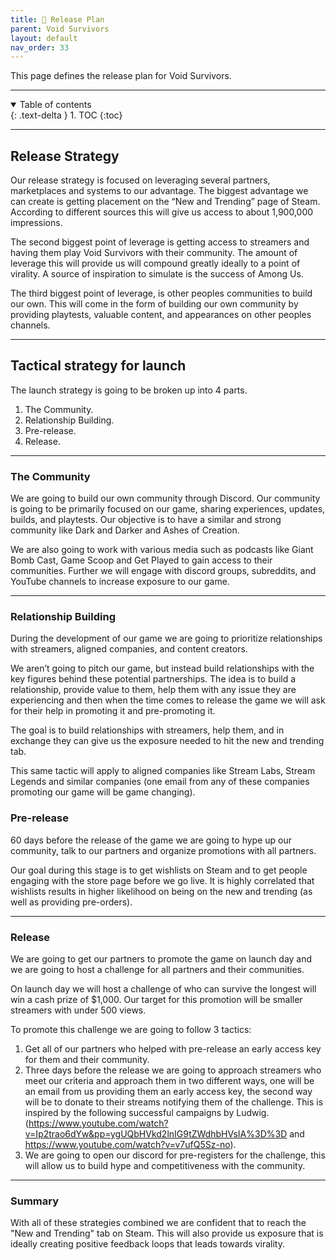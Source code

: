 ```yaml
---
title: 🚀 Release Plan
parent: Void Survivors
layout: default
nav_order: 33
---
```


This page defines the release plan for Void Survivors.

----

<details open markdown="block">
  <summary>
    Table of contents
  </summary>
  {: .text-delta }
1. TOC
{:toc}
</details>

----

## Release Strategy

Our release strategy is focused on leveraging several partners, marketplaces and systems to our advantage. The biggest advantage we can create is getting placement on the “New and Trending” page of Steam. According to different sources this will give us access to about 1,900,000 impressions. 

The second biggest point of leverage is getting access to streamers and having them play Void Survivors with their community. The amount of leverage this will provide us will compound greatly ideally to a point of virality. A source of inspiration to simulate is the success of Among Us.

The third biggest point of leverage, is other peoples communities to build our own. This will come in the form of building our own community by providing playtests, valuable content, and appearances on other peoples channels. 

----

## Tactical strategy for launch

The launch strategy is going to be broken up into 4 parts.

1. The Community.
2. Relationship Building.
3. Pre-release.
4. Release.

----

### The Community 

We are going to build our own community through Discord. Our community is going to be primarily focused on our game, sharing experiences, updates, builds, and playtests. Our objective is to have a similar and strong community like Dark and Darker and Ashes of Creation. 

We are also going to work with various media such as podcasts like Giant Bomb Cast, Game Scoop and Get Played to gain access to their communities. Further we will engage with discord groups, subreddits, and YouTube channels to increase exposure to our game. 

----

### Relationship Building 

During the development of our game we are going to prioritize relationships with streamers, aligned companies, and content creators. 

We aren’t going to pitch our game, but instead build relationships with the key figures behind these potential partnerships. The idea is to build a relationship, provide value to them, help them with any issue they are experiencing and then when the time comes to release the game we will ask for their help in promoting it and pre-promoting it. 

The goal is to build relationships with streamers, help them, and in exchange they can give us the exposure needed to hit the new and trending tab. 

This same tactic will apply to aligned companies like Stream Labs, Stream Legends and similar companies (one email from any of these companies promoting our game will be game changing). 

### Pre-release 

60 days before the release of the game we are going to hype up our community, talk to our partners and organize promotions with all partners. 

Our goal during this stage is to get wishlists on Steam and to get people engaging with the store page before we go live. It is highly correlated that wishlists results in higher likelihood on being on the new and trending (as well as providing pre-orders). 

----

### Release

We are going to get our partners to promote the game on launch day and we are going to host a challenge for all partners and their communities. 

On launch day we will host a challenge of who can survive the longest will win a cash prize of $1,000. Our target for this promotion will be smaller streamers with under 500 views. 

To promote this challenge we are going to follow 3 tactics: 

1. Get all of our partners who helped with pre-release an early access key for them and their community. 
2. Three days before the release we are going to approach streamers who meet our criteria and approach them in two different ways, one will be an email from us providing them an early access key, the second way will be to donate to their streams notifying them of the challenge. This is inspired by the following successful campaigns by Ludwig. (https://www.youtube.com/watch?v=Ip2trao6dYw&pp=ygUQbHVkd2lnIG9tZWdhbHVsIA%3D%3D and https://www.youtube.com/watch?v=v7ufQ5Sz-no).
3. We are going to open our discord for pre-registers for the challenge, this will allow us to build hype and competitiveness with the community. 

----

### Summary

With all of these strategies combined we are confident that to reach the "New and Trending" tab on Steam. This will also provide us exposure that is ideally creating positive feedback loops that leads towards virality.